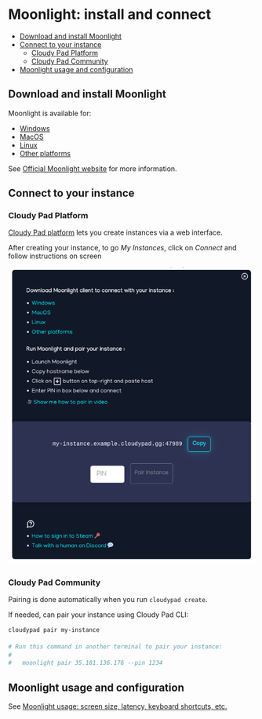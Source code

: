 # Moonlight: install and connect

- [Download and install Moonlight](#download-and-install-moonlight)
- [Connect to your instance](#connect-to-your-instance)
  - [Cloudy Pad Platform](#cloudy-pad-platform)
  - [Cloudy Pad Community](#cloudy-pad-community)
- [Moonlight usage and configuration](#moonlight-usage-and-configuration)
## Download and install Moonlight

Moonlight is available for:
- [Windows](https://github.com/moonlight-stream/moonlight-qt/releases/download/v6.1.0/MoonlightSetup-6.1.0.exe)
- [MacOS](https://github.com/moonlight-stream/moonlight-qt/releases/download/v6.1.0/Moonlight-6.1.0.dmg)
- [Linux](https://github.com/moonlight-stream/moonlight-qt/releases)
- [Other platforms](https://github.com/moonlight-stream/moonlight-qt/releases)

See [Official Moonlight website](https://moonlight-stream.org/#) for more information.

## Connect to your instance

### Cloudy Pad Platform

[Cloudy Pad platform](https://app.cloudypad.gg) lets you create instances via a web interface.

After creating your instance, to go _My Instances_, click on _Connect_ and follow instructions on screen

![Cloudy Pad Platform](../assets/platform-connect.png)

### Cloudy Pad Community

Pairing is done automatically when you run `cloudypad create`.

If needed, can pair your instance using Cloudy Pad CLI:

```sh
cloudypad pair my-instance

# Run this command in another terminal to pair your instance:
#
#   moonlight pair 35.181.136.176 --pin 1234
```

## Moonlight usage and configuration

See [Moonlight usage: screen size, latency, keyboard shortcuts, etc.](./moonlight-usage.md)
